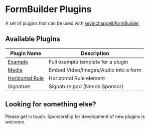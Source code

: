 # FormBuilder Plugins
A set of plugins that can be used with [kevinchappell/formBuilder](https://github.com/kevinchappell/formBuilder)

## Available Plugins

| Plugin Name                                                     | Description                          |
|-----------------------------------------------------------------|--------------------------------------|
| [Example](plugins/example.js)                                   | Full example template for a plugin   |
| [Media](https://github.com/lucasnetau/formBuilder-plugin-media) | Embed Video/Images/Audio into a form |
| [Horizontal Rule](plugins/hr.js)                                | Horizontal Rule element              |
| Signature | Signature pad (Needs Sponsor) |

## Looking for something else?

Please get in touch. Sponsorship for development of new plugins is welcome.